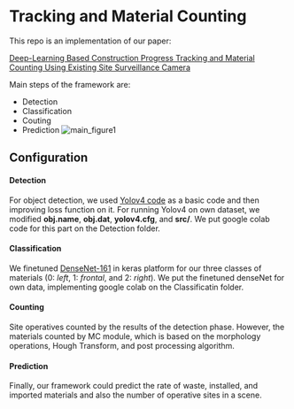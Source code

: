 # Tracking and Material Counting

This repo is an implementation of our paper:

[Deep-Learning Based Construction Progress Tracking and Material Counting Using Existing Site Surveillance Camera](https://)

Main steps of the framework are:
- Detection
- Classification
- Couting
- Prediction
![main_figure1](https://user-images.githubusercontent.com/119409598/216573270-9e0ff1b6-b27d-4e0a-a17c-502dff943b52.gif)

## Configuration
#### Detection
For object detection, we used [Yolov4 code](https://github.com/AlexeyAB/darknet) as a basic code and then improving loss function on it.
For running Yolov4 on own dataset, we modified **obj.name**, **obj.dat**, **yolov4.cfg**, and **src/**.
We put google colab code for this part on the Detection folder.
#### Classification
We finetuned [DenseNet-161](https://github.com/flyyufelix/DenseNet-Keras) in keras platform for our three classes of materials (0: *left*, 1: *frontal*, and 2: *right*). We put the finetuned denseNet for own data, implementing google colab on the Classificatin folder.
#### Counting
Site operatives counted by the results of the detection phase. However, the materials counted by MC module, which is based on the morphology operations, Hough Transform, and post processing algorithm.
#### Prediction
Finally, our framework could predict the rate of waste, installed, and imported materials and also the number of operative sites in a scene.
